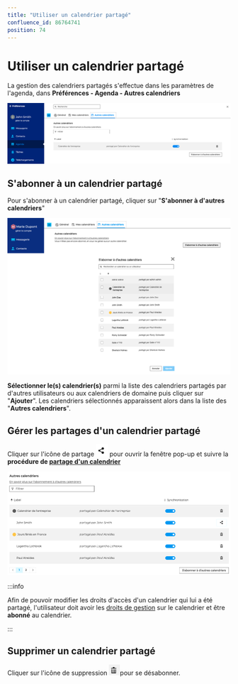 ```yaml
---
title: "Utiliser un calendrier partagé"
confluence_id: 86764741
position: 74
---
```

# Utiliser un calendrier partagé


La gestion des calendriers partagés s'effectue dans les paramètres de l'agenda, dans **Préférences - Agenda - Autres calendriers**

**![](../../../attachments/86764741/86764744.png)**


## S'abonner à un calendrier partagé

Pour s'abonner à un calendrier partagé, cliquer sur "**S'abonner à d'autres calendriers**"

![](../../../attachments/86764741/86764747.png)

**Sélectionner le(s) calendrier(s)** parmi la liste des calendriers partagés par d'autres utilisateurs ou aux calendriers de domaine puis cliquer sur "**Ajouter**". Les calendriers sélectionnés apparaissent alors dans la liste des "**Autres calendriers**".

## Gérer les partages d'un calendrier partagé

Cliquer sur l'icône de partage ![](../../../attachments/86764741/86764746.png) pour ouvrir la fenêtre pop-up et suivre la **procédure de [partage d'un ca](/STAGING/Guide_de_l_utilisateur_4.7/Les_contacts_4.7/Partager_un_carnet_d_adresses/)[lendrier](/STAGING/Guide_de_l_utilisateur_4.7/L_agenda_4.7/Partager_un_calendrier/)**


![](../../../attachments/86764741/86764745.png)


:::info

Afin de pouvoir modifier les droits d'accès d'un calendrier qui lui a été partagé, l'utilisateur doit avoir les [droits de gestion](/STAGING/Guide_de_l_utilisateur_4.7/L_agenda_4.7/Partager_un_calendrier/) sur le calendrier et être **abonné** au calendrier.

:::


## Supprimer un calendrier partagé

Cliquer sur l'icône de suppression ![](../../../attachments/86764741/86764743.png)pour se désabonner.


